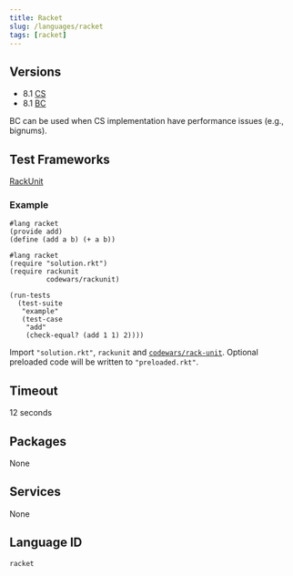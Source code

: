```yaml
---
title: Racket
slug: /languages/racket
tags: [racket]
---
```



## Versions

- 8.1 [CS](https://docs.racket-lang.org/guide/performance.html#%28tech._c%29)
- 8.1 [BC](https://docs.racket-lang.org/guide/performance.html#%28tech._bc%29)

BC can be used when CS implementation have performance issues (e.g., bignums).

## Test Frameworks

[RackUnit](https://docs.racket-lang.org/rackunit/)

### Example

```racket
#lang racket
(provide add)
(define (add a b) (+ a b))
```
```racket
#lang racket
(require "solution.rkt")
(require rackunit
         codewars/rackunit)

(run-tests
  (test-suite
   "example"
   (test-case
    "add"
    (check-equal? (add 1 1) 2))))
```
Import `"solution.rkt"`, `rackunit` and [`codewars/rack-unit`](https://github.com/Codewars/codewars-rackunit).
Optional preloaded code will be written to `"preloaded.rkt"`.

## Timeout

12 seconds

## Packages

None

## Services

None

## Language ID

`racket`
